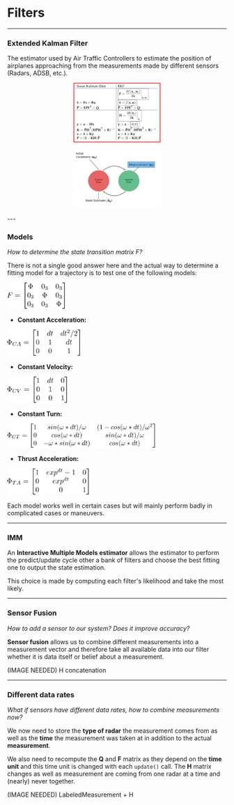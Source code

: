 # Filters

---

### Extended Kalman Filter

The estimator used by Air Traffic Controllers to estimate the position
of airplanes approaching from the measurements made by different sensors
(Radars, ADSB, etc.).

<p align="center">
  <img src="../../images/filter_equations.png" width="200">
</p>
<p align="center">
  <img src="../../images/cycle.png" width="200">
</p>
---

### Models

*How to determine the state transition matrix F?*  

There is not a single good answer here and the actual way to determine a
fitting model for a trajectory is to test one of the following models:

<img src="../../images/F.png" height="60">  

* **Constant Acceleration:**  
<img src="../../images/phiCA.png" height="60">

* **Constant Velocity:**  
<img src="../../images/phiCV.png" height="60">

* **Constant Turn:**  
<img src="../../images/phiCT.png" height="55">

* **Thrust Acceleration:**  
<img src="../../images/phiTA.png" height="60">

Each model works well in certain cases but will mainly perform badly in
complicated cases or maneuvers.

---

### IMM
An **Interactive Multiple Models estimator** allows the estimator to
perform the predict/update cycle other a bank of filters and choose the
best fitting one to output the state estimation.

This choice is made by computing each filter's likelihood and take the most
likely.

---

### Sensor Fusion

*How to add a sensor to our system? Does it improve accuracy?*  

**Sensor fusion** allows us to combine different measurements into
a measurement vector and therefore take all available data into our
filter whether it is data itself or belief about a measurement.

(IMAGE NEEDED) H concatenation

---

### Different data rates

*What if sensors have different data rates, how to combine measurements now?*

We now need to store the **type of radar** the measurement comes from as
well as the **time** the measurement was taken at in addition to the actual
**measurement**.

We also need to recompute the **Q** and **F** matrix as they depend on the
**time unit** and this time unit is changed with each `update()` call.
The **H** matrix changes as well as measurement are coming from one radar
at a time and (nearly) never together.

(IMAGE NEEDED) LabeledMeasurement + H

